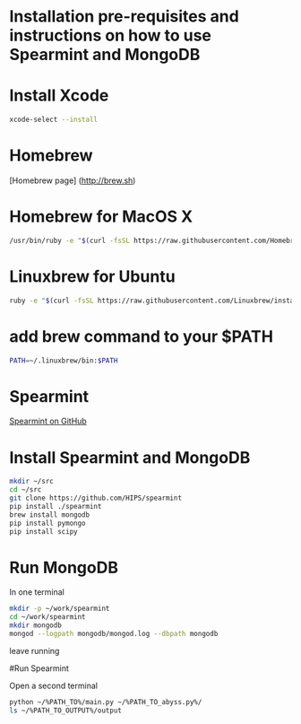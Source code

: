 # Installation pre-requisites and instructions on how to use Spearmint and MongoDB

# Install Xcode

```sh
xcode-select --install
```

# Homebrew

[Homebrew page] (http://brew.sh)

# Homebrew for MacOS X

```sh
/usr/bin/ruby -e "$(curl -fsSL https://raw.githubusercontent.com/Homebrew/install/master/install)"
```

# Linuxbrew for Ubuntu

```sh
ruby -e "$(curl -fsSL https://raw.githubusercontent.com/Linuxbrew/install/master/install)"
```

# add brew command to your $PATH

```sh
PATH=~/.linuxbrew/bin:$PATH
```

# Spearmint

[Spearmint on GitHub](https://github.com/HIPS/Spearmint)

# Install Spearmint and MongoDB

```sh
mkdir ~/src
cd ~/src
git clone https://github.com/HIPS/spearmint
pip install ./spearmint
brew install mongodb
pip install pymongo
pip install scipy
```

# Run MongoDB
In one terminal

```sh
mkdir -p ~/work/spearmint
cd ~/work/spearmint
mkdir mongodb
mongod --logpath mongodb/mongod.log --dbpath mongodb
```
leave running

#Run Spearmint

Open a second terminal

```sh
python ~/%PATH_TO%/main.py ~/%PATH_TO_abyss.py%/
ls ~/%PATH_TO_OUTPUT%/output
```
